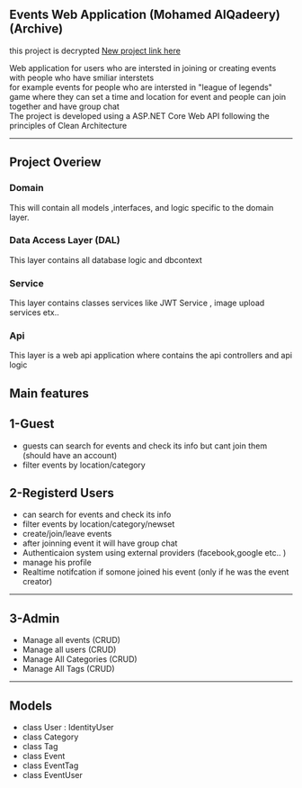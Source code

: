 Events Web Application (Mohamed AlQadeery) (Archive)  
----

this project is decrypted
[New project link here ](https://github.com/WeStart-ASP-NETCOREAngular/MohamedAlQadeery/tree/master/Backend/FinalEventApp)  

Web application for users who are intersted in joining or creating events with people who have smiliar interstets  
for example events for people who are intersted in "league of legends" game where they can set a time and location for event and people can join 
together and have group chat  
The project is developed using  a ASP.NET Core Web API following the principles of Clean Architecture  

--------------------------------
Project Overiew
-------
### Domain

This will contain all models ,interfaces, and logic specific to the domain layer.

### Data Access Layer (DAL)

This layer contains all database logic and dbcontext 

### Service

This layer contains classes services like JWT Service , image upload services etx.. 

### Api

This layer is a web api application where contains the api controllers and api logic

Main features 
-----------
1-Guest 
---------
- guests can search for events and check its info but cant join them (should have an account)  
- filter events by location/category  

2-Registerd Users 
-----------
- can search for events and check its info  
- filter events by location/category/newset  
- create/join/leave events  
- after joinning event it will have group chat   
- Authenticaion system using external providers (facebook,google etc.. )  
- manage his profile  
- Realtime notifcation if somone joined his event (only if he was the event creator)
-----
3-Admin 
---------------------------
- Manage all events (CRUD)  
- Manage all users (CRUD)  
- Manage All Categories (CRUD)  
- Manage All Tags (CRUD)  


-----------------------------------------
Models 
--------------------------------------
- class User : IdentityUser  
- class Category  
- class Tag  
- class Event  
- class EventTag  
- class EventUser  


